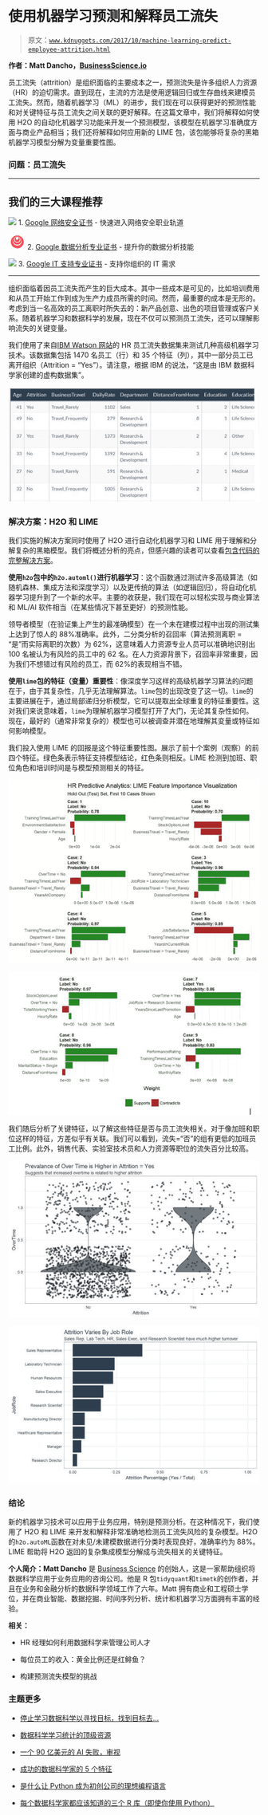 # 使用机器学习预测和解释员工流失

> 原文：[`www.kdnuggets.com/2017/10/machine-learning-predict-employee-attrition.html`](https://www.kdnuggets.com/2017/10/machine-learning-predict-employee-attrition.html)

**作者：Matt Dancho，[BusinessScience.io](http://www.business-science.io)**

员工流失（attrition）是组织面临的主要成本之一，预测流失是许多组织人力资源（HR）的迫切需求。直到现在，主流的方法是使用逻辑回归或生存曲线来建模员工流失。然而，随着机器学习（ML）的进步，我们现在可以获得更好的预测性能和对关键特征与员工流失之间关联的更好解释。在这篇文章中，我们将解释如何使用 H2O 的自动化机器学习功能来开发一个预测模型，该模型在机器学习准确度方面与商业产品相当；我们还将解释如何应用新的 LIME 包，该包能够将复杂的黑箱机器学习模型分解为变量重要性图。

### 问题：员工流失

* * *

## 我们的三大课程推荐

![](img/0244c01ba9267c002ef39d4907e0b8fb.png) 1\. [Google 网络安全证书](https://www.kdnuggets.com/google-cybersecurity) - 快速进入网络安全职业轨道

![](img/e225c49c3c91745821c8c0368bf04711.png) 2\. [Google 数据分析专业证书](https://www.kdnuggets.com/google-data-analytics) - 提升你的数据分析技能

![](img/0244c01ba9267c002ef39d4907e0b8fb.png) 3\. [Google IT 支持专业证书](https://www.kdnuggets.com/google-itsupport) - 支持你组织的 IT 需求

* * *

组织面临着因员工流失而产生的巨大成本。其中一些成本是可见的，比如培训费用和从员工开始工作到成为生产力成员所需的时间。然而，最重要的成本是无形的。考虑到当一名高效的员工离职时所失去的：新产品创意、出色的项目管理或客户关系。随着机器学习和数据科学的发展，现在不仅可以预测员工流失，还可以理解影响流失的关键变量。

我们使用了来自[IBM Watson 网站](https://www.ibm.com/communities/analytics/watson-analytics-blog/hr-employee-attrition/)的 HR 员工流失数据集来测试几种高级机器学习技术。该数据集包括 1470 名员工（行）和 35 个特征（列），其中一部分员工已离开组织（Attrition = “Yes”）。请注意，根据 IBM 的说法，“这是由 IBM 数据科学家创建的虚构数据集”。

![](img/dce1932ae5799f084228a10996c92cb4.png)

### 解决方案：H2O 和 LIME

我们实施的解决方案同时使用了 H2O 进行自动化机器学习和 LIME 用于理解和分解复杂的黑箱模型。我们将概述分析的亮点，但感兴趣的读者可以查看[包含代码的完整解决方案](http://www.business-science.io/business/2017/09/18/hr_employee_attrition.html)。

**使用`h2o`包中的`h2o.automl()`进行机器学习**：这个函数通过测试许多高级算法（如随机森林、集成方法和深度学习）以及更传统的算法（如逻辑回归），将自动化机器学习提升到了一个新的水平。主要的收获是，我们现在可以轻松实现与商业算法和 ML/AI 软件相当（在某些情况下甚至更好）的预测性能。

领导者模型（在验证集上产生的最准确模型）在一个未在建模过程中出现的测试集上达到了惊人的 88%准确率。此外，二分类分析的召回率（算法预测离职 = “是”而实际离职的次数）为 62%，这意味着人力资源专业人员可以准确地识别出 100 名被认为有风险的员工中的 62 名。在人力资源背景下，召回率非常重要，因为我们不想错过有风险的员工，而 62%的表现相当不错。

**使用`lime`包的特征（变量）重要性**：像深度学习这样的高级机器学习算法的问题在于，由于其复杂性，几乎无法理解算法。`lime`包的出现改变了这一切。`lime`的主要进展在于，通过局部递归分析模型，它可以提取出全球重复的特征重要性。这对我们来说意味着，`lime`为理解机器学习模型打开了大门，无论其复杂性如何。现在，最好的（通常非常复杂的）模型也可以被调查并潜在地理解其变量或特征如何影响模型。 

我们投入使用 LIME 的回报是这个特征重要性图。展示了前十个案例（观察）的前四个特征。绿色条表示特征支持模型结论，红色条则相反。LIME 检测到加班、职位角色和培训时间是与模型预测相关的特征。

![](img/c4ed686719d0766182c1ac6867f583a4.png)

![](img/476084e7034212b76de66607a93547bc.png)

我们随后分析了关键特征，以了解这些特征是否与员工流失相关。对于像加班和职位这样的特征，方差似乎有关联。我们可以看到，流失=“否”的组有更低的加班员工比例。此外，销售代表、实验室技术员和人力资源等职位的流失百分比较高。

![](img/f15bd2c284041ab5a8b790a62c33098f.png)

![](img/6f39e0b3cf58978d806acd3de3e6b750.png)

### 结论

新的机器学习技术可以应用于业务应用，特别是预测分析。在这种情况下，我们使用了 H2O 和 LIME 来开发和解释非常准确地检测员工流失风险的复杂模型。H2O 的`h2o.autoML`函数在对未见/未建模数据进行分类时表现良好，准确率约为 88%。LIME 帮助将 H2O 返回的复杂集成模型分解成与流失相关的关键特征。

**个人简介：Matt Dancho** 是 [Business Science](http://www.business-science.io) 的创始人，这是一家帮助组织将数据科学应用于业务应用的咨询公司。他是 R 包`tidyquant`和`timetk`的创作者，并且在业务和金融分析的数据科学领域工作了六年。Matt 拥有商业和工程硕士学位，并在商业智能、数据挖掘、时间序列分析、统计和机器学习方面拥有丰富的经验。

**相关：**

+   HR 经理如何利用数据科学来管理公司人才

+   每位员工的收入：黄金比例还是红鲱鱼？

+   构建预测流失模型的挑战

### 主题更多

+   [停止学习数据科学以寻找目标，找到目标去…](https://www.kdnuggets.com/2021/12/stop-learning-data-science-find-purpose.html)

+   [数据科学学习统计的顶级资源](https://www.kdnuggets.com/2021/12/springboard-top-resources-learn-data-science-statistics.html)

+   [一个 90 亿美元的 AI 失败，审视](https://www.kdnuggets.com/2021/12/9b-ai-failure-examined.html)

+   [成功的数据科学家的 5 个特征](https://www.kdnuggets.com/2021/12/5-characteristics-successful-data-scientist.html)

+   [是什么让 Python 成为初创公司的理想编程语言](https://www.kdnuggets.com/2021/12/makes-python-ideal-programming-language-startups.html)

+   [每个数据科学家都应该知道的三个 R 库（即使你使用 Python）](https://www.kdnuggets.com/2021/12/three-r-libraries-every-data-scientist-know-even-python.html)
